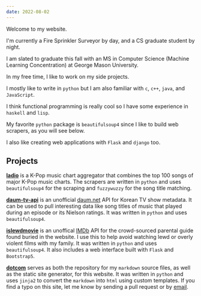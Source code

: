 ```yaml
---
date: 2022-08-02
---
```


Welcome to my website.

I'm currently a Fire Sprinkler Surveyor by day, and a CS graduate student by night.

I am slated to graduate this fall with an MS in Computer Science (Machine Learning Concentration) at George Mason University.

In my free time, I like to work on my side projects.

I mostly like to write in `python` but I am also familiar with `c`, `c++`, `java`, and `JavaScript`.

I think functional programming is really cool so I have some experience in `haskell` and `lisp`.

My favorite `python` package is `beautifulsoup4` since I like to build web scrapers, as you will see below.

I also like creating web applications with `Flask` and `django` too.

## Projects

[**ladio**](https://github.com/shinjustin/ladio)
is a K-Pop music chart aggregator that combines the top 100 songs of major K-Pop music charts.
The scrapers are written in `python` and uses `beautifulsoup4` for the scraping and `fuzzywuzzy` for the song title matching.

[**daum-tv-api**](https://github.com/shinjustin/daum-tv-api)
is an unofficial [daum.net](https://www.daum.net) API for Korean TV show metadata.
It can be used to pull interesting data like song titles of music that played during an episode or its Nielson ratings.
It was written in `python` and uses `beautifulsoup4`.

[**islewdmovie**](https://github.com/shinjustin/islewdmovie)
is an unoffical [IMDb](https://imdb.com) API for the crowd-sourced parental guide found buried in the website.
I use this to help avoid watching lewd or overly violent films with my family.
It was written in `python` and uses `beautifulsoup4`.
It also includes a web interface built with `Flask` and `Bootstrap5`.

[**dotcom**](https://github.com/shinjustin/dotcom)
serves as both the repository for my `markdown` source files, as well as the static site generator, for this website.
It was written in `python` and uses `jinja2` to convert the `markdown` into `html` using custom templates.
If you find a typo on this site, let me know by sending a pull request or by [email](mailto:aloha@shinjustin.com).
